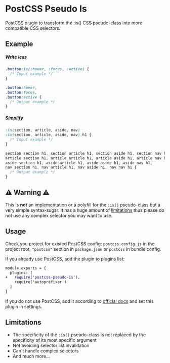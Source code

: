 # PostCSS Pseudo Is

[PostCSS] plugin to transform the :is() CSS pseudo-class into more compatible CSS selectors.

[PostCSS]: https://github.com/postcss/postcss

## Example
##### Write less
```css
.button:is(:hover, :focus, :active) {
  /* Input example */
}
```

```css
.button:hover,
.button:focus,
.button:active {
  /* Output example */
}
```

##### Simplify
```css
:is(section, article, aside, nav)
:is(section, article, aside, nav) h1 {
  /* Input example */
}
```

```css
section section h1, section article h1, section aside h1, section nav h1,
article section h1, article article h1, article aside h1, article nav h1,
aside section h1, aside article h1, aside aside h1, aside nav h1,
nav section h1, nav article h1, nav aside h1, nav nav h1 {
  /* Output example */
}
```

## :warning: Warning :warning:

This is **not** an implementation or a polyfill for the `:is()` pseudo-class but a very simple syntax-sugar.
It has a huge amount of [limitations](#limitations) thus please do not use any complex selector you may want to use.


## Usage

Check you project for existed PostCSS config: `postcss.config.js`
in the project root, `"postcss"` section in `package.json`
or `postcss` in bundle config.

If you already use PostCSS, add the plugin to plugins list:

```diff
module.exports = {
  plugins: [
+   require('postcss-pseudo-is'),
    require('autoprefixer')
  ]
}
```

If you do not use PostCSS, add it according to [official docs]
and set this plugin in settings.

[official docs]: https://github.com/postcss/postcss#usage


## Limitations
 - The specificity of the `:is()` pseudo-class is not replaced by the specificity of its most specific argument
 - Not avoiding selector list invalidation
 - Can't handle complex selectors
 - And much more...
